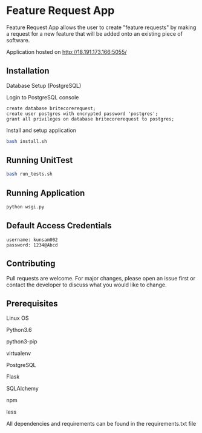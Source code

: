 # Feature Request App

Feature Request App allows the user to create "feature requests" by making a request for a new feature that will be added onto an existing piece of software.

Application hosted on http://18.191.173.166:5055/
## Installation

Database Setup (PostgreSQL)

Login to PostgreSQL console
```postgresql
create database britecorerequest;
create user postgres with encrypted password 'postgres';
grant all privileges on database britecorerequest to postgres;
```

Install and setup application

```bash
bash install.sh
```
## Running UnitTest

```bash
bash run_tests.sh

```

## Running Application

```bash
python wsgi.py

```

## Default Access Credentials

```text
username: kunsam002
password: 1234@Abcd

```

## Contributing
Pull requests are welcome. For major changes, please open an issue first or contact the developer to discuss what you would like to change.


## Prerequisites
Linux OS

Python3.6

python3-pip

virtualenv

PostgreSQL

Flask

SQLAlchemy

npm

less

All dependencies and requirements can be found in the requirements.txt file

